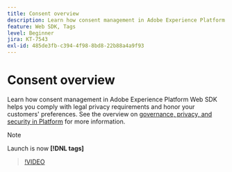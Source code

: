 ```yaml
---
title: Consent overview
description: Learn how consent management in Adobe Experience Platform Web SDK helps you comply with legal privacy requirements and honor your customers' preferences.
feature: Web SDK, Tags
level: Beginner
jira: KT-7543
exl-id: 485de3fb-c394-4f98-8bd8-22b88a4a9f93
---
```

# Consent overview

Learn how consent management in Adobe Experience Platform Web SDK helps you comply with legal privacy requirements and honor your customers' preferences. See the overview on [governance, privacy, and security in Platform](https://experienceleague.adobe.com/docs/experience-platform/landing/governance-privacy-security/overview.html?lang=en#consent) for more information.

>[!NOTE]
>
> Launch is now **[!DNL tags]**

>[!VIDEO](https://video.tv.adobe.com/v/332693/?learn=on&enablevpops)

